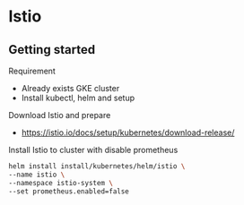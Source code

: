 # Istio

## Getting started

Requirement

- Already exists GKE cluster
- Install kubectl, helm and setup

Download Istio and prepare

- https://istio.io/docs/setup/kubernetes/download-release/

Install Istio to cluster with disable prometheus

```sh
helm install install/kubernetes/helm/istio \
--name istio \
--namespace istio-system \
--set prometheus.enabled=false
```
